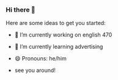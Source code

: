 ### Hi there 👋

Here are some ideas to get you started:

- 🔭 I’m currently working on english 470
- 🌱 I’m currently learning advertising
- 😄 Pronouns: he/him

- see you around!
